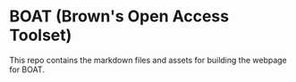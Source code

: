 # BOAT (Brown's Open Access Toolset)

This repo contains the markdown files and assets for building the webpage for BOAT. 
